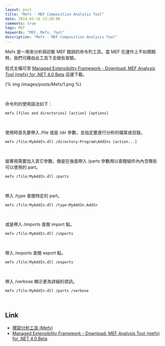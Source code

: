 ```yaml
---
layout: post
title: "Mefx - MEF Composition Analysis Tool"
date: 2014-03-16 23:20:00
comments: true
tags: MEF
keywords: "MEF, Mefx, Tool"
description: "Mefx - MEF Composition Analysis Tool"
---
```


Mefx 是一用來分析與診斷 MEF 錯誤的命令列工具。當 MEF 在運作上不如預期時，我們可藉由此工具下去做些查驗。 

<!-- More -->

程式主檔可至 [Managed Extensibility Framework - Download: MEF Analysis Tool (mefx) for .NET 4.0 Beta](http://mef.codeplex.com/releases/view/33536) 這邊下載。  

{% img /images/posts/Mefx/1.png %}

<br/>

命令列的使用語法如下：  

    mefx [files and directories] [action] [options]

<br/>

使用時首先要帶入 /file 或是 /dir 參數，並指定要進行分析的檔案或目錄。

    mefx /file:MyAddIn.dll /directory:Program\AddIns [action...]

<br/>

接著視需要加入其它參數。像是在後面帶入 /parts 參數用以查閱組件內內含哪些可以使用的 part。

    mefx /file:MyAddIn.dll /parts

<br/>

帶入 /type 查閱特定的 part。 

    mefx /file:MyAddIn.dll /type:MyAddIn.AddIn 

<br/>

或是帶入 /imports 查閱 import 點。  

    mefx /file:MyAddIn.dll /imports

<br/>

帶入 /exports 查閱 export 點。

    mefx /file:MyAddIn.dll /exports

<br/>

帶入 /verbose 顯示更為詳細的資訊。

    mefx /file:MyAddIn.dll /parts /verbose

<br/>

Link
----
* [撰寫分析工具 (Mefx)](http://msdn.microsoft.com/zh-tw/library/ff576068(v=vs.110).aspx)
* [Managed Extensibility Framework - Download: MEF Analysis Tool (mefx) for .NET 4.0 Beta](http://mef.codeplex.com/releases/view/33536)
